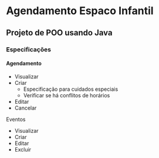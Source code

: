# Agendamento Espaco Infantil
<h2>Projeto de POO usando Java</h2>

<h3>Especificações</h3>

<h4>Agendamento</h4>

- Visualizar
- Criar
  - Especificação para cuidados especiais
  - Verificar se há conflitos de horários
- Editar
- Cancelar

Eventos
- Visualizar
- Criar
- Editar
- Excluir

